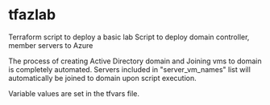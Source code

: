 # tfazlab
Terraform script to deploy a basic lab
Script to deploy domain controller, member servers to Azure

The process of creating Active Directory domain and Joining vms to domain is completely automated.
Servers included in "server_vm_names" list will automatically be joined to domain upon script execution.

Variable values are set in the tfvars file. 

